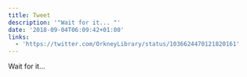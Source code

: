 ```yaml
---
title: Tweet
description: '"Wait for it... "'
date: '2018-09-04T06:09:42+01:00'
links:
  - 'https://twitter.com/OrkneyLibrary/status/1036624470121820161'
---
```

Wait for it... 
